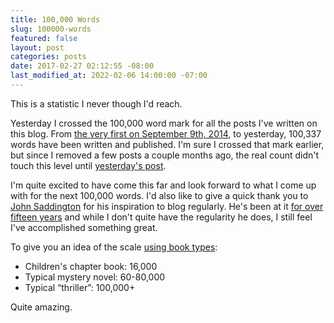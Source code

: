 ```yaml
---
title: 100,000 Words
slug: 100000-words
featured: false
layout: post
categories: posts
date: 2017-02-27 02:12:55 -08:00
last_modified_at: 2022-02-06 14:00:00 -07:00
---
```


This is a statistic I never though I'd reach.

Yesterday I crossed the 100,000 word mark for all the posts I've written on this blog. From [the very first on September 9th, 2014](https://johnathan.org/posts/2014/09/create-a-photograph.html), to yesterday, 100,337 words have been written and published. I'm sure I crossed that mark earlier, but since I removed a few posts a couple months ago, the real count didn't touch this level until [yesterday's post](https://johnathan.org/posts/2017/02/special-snowflakes.html).

I'm quite excited to have come this far and look forward to what I come up with for the next 100,000 words. I'd also like to give a quick thank you to [John Saddington](http://john.do) for his inspiration to blog regularly. He's been at it [for over fifteen years](https://john.do/every-single-day/) and while I don't quite have the regularity he does, I still feel I've accomplished something great.

To give you an idea of the scale [using book types](https://en.wikipedia.org/wiki/Word_count):

- Children's chapter book: 16,000
- Typical mystery novel: 60-80,000
- Typical “thriller”: 100,000+

Quite amazing.

